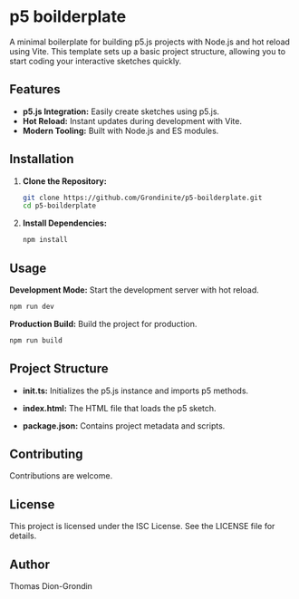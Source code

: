 # p5 boilderplate

A minimal boilerplate for building p5.js projects with Node.js and hot reload using Vite. This template sets up a basic project structure, allowing you to start coding your interactive sketches quickly.

## Features

- **p5.js Integration:** Easily create sketches using p5.js.
- **Hot Reload:** Instant updates during development with Vite.
- **Modern Tooling:** Built with Node.js and ES modules.

## Installation

1. **Clone the Repository:**

   ```bash
   git clone https://github.com/Grondinite/p5-boilderplate.git
   cd p5-boilderplate
   ```
2.	**Install Dependencies:**

    ```bash
    npm install
    ```

## Usage
**Development Mode:** Start the development server with hot reload.

```bash
npm run dev
```

**Production Build:** Build the project for production.

```bash
npm run build
```

## Project Structure
- **init.ts:** Initializes the p5.js instance and imports p5 methods.

- **index.html:** The HTML file that loads the p5 sketch.

- **package.json:** Contains project metadata and scripts.

## Contributing

Contributions are welcome.

## License

This project is licensed under the ISC License. See the LICENSE file for details.

## Author

Thomas Dion-Grondin
